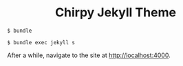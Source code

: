<div align="center">

  # Chirpy Jekyll Theme

 
</div>


```console
$ bundle
```


```console
$ bundle exec jekyll s
```


After a while, navigate to the site at <http://localhost:4000>.
